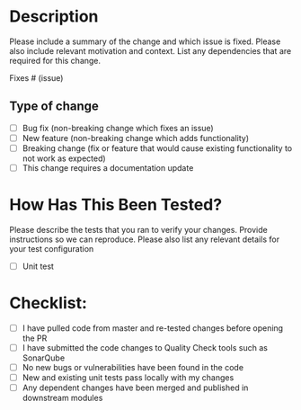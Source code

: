 # Description

Please include a summary of the change and which issue is fixed. Please also include relevant motivation and context. List any dependencies that are required for this change.

Fixes # (issue)

## Type of change

- [ ] Bug fix (non-breaking change which fixes an issue)
- [ ] New feature (non-breaking change which adds functionality)
- [ ] Breaking change (fix or feature that would cause existing functionality to not work as expected)
- [ ] This change requires a documentation update

# How Has This Been Tested?

Please describe the tests that you ran to verify your changes. Provide instructions so we can reproduce. Please also list any relevant details for your test configuration
- [ ] Unit test

# Checklist:

- [ ] I have pulled code from master and re-tested changes before opening the PR
- [ ] I have submitted the code changes to Quality Check tools such as SonarQube
- [ ] No new bugs or vulnerabilities have been found in the code
- [ ] New and existing unit tests pass locally with my changes
- [ ] Any dependent changes have been merged and published in downstream modules
